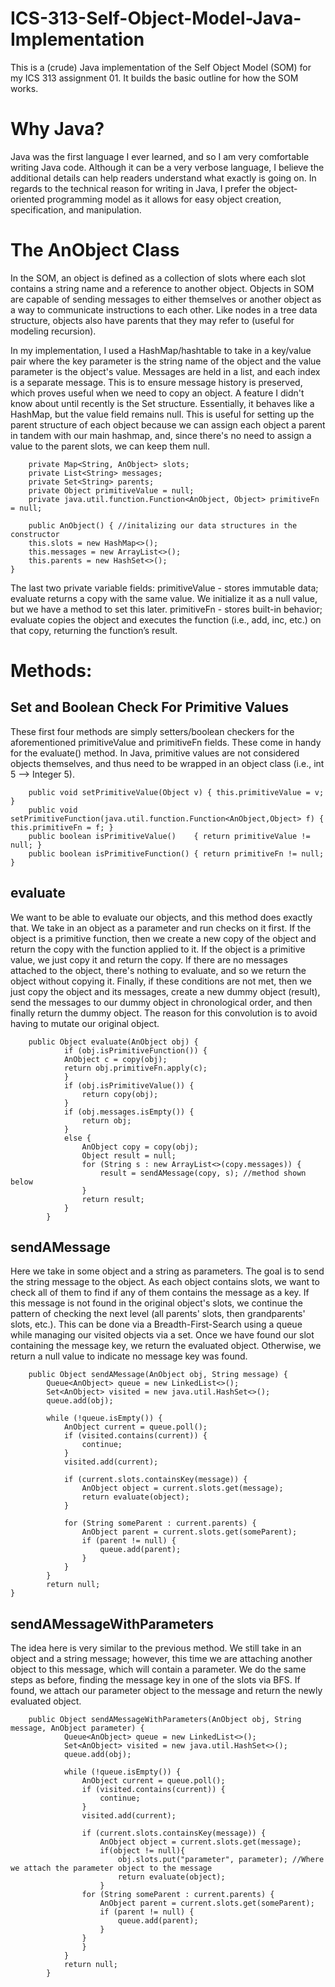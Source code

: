 # ICS-313-Self-Object-Model-Java-Implementation

This is a (crude) Java implementation of the Self Object Model (SOM) for my ICS 313 assignment 01. It builds the basic outline for how the SOM works.

# Why Java?
Java was the first language I ever learned, and so I am very comfortable writing Java code. Although it can be a very verbose language, I believe the additional details can help readers understand what exactly is going on. In regards to the technical reason for writing in Java, I prefer the object-oriented programming model as it allows for easy object creation, specification, and manipulation.

# The AnObject Class
In the SOM, an object is defined as a collection of slots where each slot contains a string name and a reference to another object. Objects in SOM are capable of sending messages to either themselves or another object as a way to communicate instructions to each other. Like nodes in a tree data structure, objects also have parents that they may refer to (useful for modeling recursion).

In my implementation, I used a HashMap/hashtable to take in a key/value pair where the key parameter is the string name of the object and the value parameter is the object's value. Messages are held in a list, and each index is a separate message. This is to ensure message history is preserved, which proves useful when we need to copy an object. A feature I didn't know about until recently is the Set structure. Essentially, it behaves like a HashMap, but the value field remains null. This is useful for setting up the parent structure of each object because we can assign each object a parent in tandem with our main hashmap, and, since there's no need to assign a value to the parent slots, we can keep them null. 

        private Map<String, AnObject> slots;
        private List<String> messages;
        private Set<String> parents;
        private Object primitiveValue = null;
        private java.util.function.Function<AnObject, Object> primitiveFn = null;
        
        public AnObject() { //initalizing our data structures in the constructor
        this.slots = new HashMap<>();
        this.messages = new ArrayList<>();
        this.parents = new HashSet<>();
    }

The last two private variable fields: 
primitiveValue - stores immutable data; evaluate returns a copy with the same value. We initialize it as a null value, but we have a method to set this later.
primitiveFn - stores built-in behavior; evaluate copies the object and executes the function (i.e., add, inc, etc.) on that copy, returning the function’s result.

# Methods:
## Set and Boolean Check For Primitive Values
These first four methods are simply setters/boolean checkers for the aforementioned primitiveValue and primitiveFn fields. These come in handy for the evaluate() method. In Java, primitive values are not considered objects themselves, and thus need to be wrapped in an object class (i.e., int 5 --> Integer 5).

        public void setPrimitiveValue(Object v) { this.primitiveValue = v; }
        public void setPrimitiveFunction(java.util.function.Function<AnObject,Object> f) { this.primitiveFn = f; }
        public boolean isPrimitiveValue()    { return primitiveValue != null; }
        public boolean isPrimitiveFunction() { return primitiveFn != null; }

## evaluate
We want to be able to evaluate our objects, and this method does exactly that. We take in an object as a parameter and run checks on it first. If the object is a primitive function, then we create a new copy of the object and return the copy with the function applied to it. If the object is a primitive value, we just copy it and return the copy. If there are no messages attached to the object, there's nothing to evaluate, and so we return the object without copying it. Finally, if these conditions are not met, then we just copy the object and its messages, create a new dummy object (result), send the messages to our dummy object in chronological order, and then finally return the dummy object. The reason for this convolution is to avoid having to mutate our original object.

        public Object evaluate(AnObject obj) {
                if (obj.isPrimitiveFunction()) {
                AnObject c = copy(obj);
                return obj.primitiveFn.apply(c);
                }
                if (obj.isPrimitiveValue()) {
                    return copy(obj);
                }
                if (obj.messages.isEmpty()) {
                    return obj;
                }
                else {
                    AnObject copy = copy(obj);
                    Object result = null;
                    for (String s : new ArrayList<>(copy.messages)) {
                        result = sendAMessage(copy, s); //method shown below
                    }
                    return result;
                }
            }

## sendAMessage
Here we take in some object and a string as parameters. The goal is to send the string message to the object. As each object contains slots, we want to check all of them to find if any of them contains the message as a key. If this message is not found in the original object's slots, we continue the pattern of checking the next level (all parents' slots, then grandparents' slots, etc.). This can be done via a Breadth-First-Search using a queue while managing our visited objects via a set. Once we have found our slot containing the message key, we return the evaluated object. Otherwise, we return a null value to indicate no message key was found.

        public Object sendAMessage(AnObject obj, String message) {
            Queue<AnObject> queue = new LinkedList<>();
            Set<AnObject> visited = new java.util.HashSet<>();
            queue.add(obj);

            while (!queue.isEmpty()) {
                AnObject current = queue.poll();
                if (visited.contains(current)) {
                    continue;
                }
                visited.add(current);

                if (current.slots.containsKey(message)) {
                    AnObject object = current.slots.get(message);
                    return evaluate(object);
                }

                for (String someParent : current.parents) {
                    AnObject parent = current.slots.get(someParent);
                    if (parent != null) {
                        queue.add(parent);
                    }
                }
            }
            return null;
    }

## sendAMessageWithParameters
The idea here is very similar to the previous method. We still take in an object and a string message; however, this time we are attaching another object to this message, which will contain a parameter. We do the same steps as before, finding the message key in one of the slots via BFS. If found, we attach our parameter object to the message and return the newly evaluated object.

        public Object sendAMessageWithParameters(AnObject obj, String message, AnObject parameter) {
                Queue<AnObject> queue = new LinkedList<>();
                Set<AnObject> visited = new java.util.HashSet<>();
                queue.add(obj);
        
                while (!queue.isEmpty()) {
                    AnObject current = queue.poll();
                    if (visited.contains(current)) {
                        continue;
                    }
                    visited.add(current);
        
                    if (current.slots.containsKey(message)) {
                        AnObject object = current.slots.get(message);
                        if(object != null){
                            obj.slots.put("parameter", parameter); //Where we attach the parameter object to the message
                            return evaluate(object);
                        }
                    for (String someParent : current.parents) {
                        AnObject parent = current.slots.get(someParent);
                        if (parent != null) {
                            queue.add(parent);
                        }
                    }   
                    }
                }
                return null;
            }

